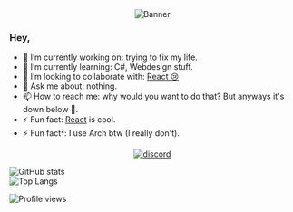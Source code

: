<div align="center">
	<img src="https://github.com/A2uma0/A2uma0/raw/main/banner1.gif" alt="Banner">
</div>


### Hey,

- 🔭 I’m currently working on: trying to fix my life.
- 🌱 I’m currently learning: C#, Webdesign stuff.
- 👯 I’m looking to collaborate with: [React 😢](https://github.com/reactdev1337)
- 💬 Ask me about: nothing.
- 📫 How to reach me: why would you want to do that? But anyways it's down below 👀.
- ⚡ Fun fact: [React](https://github.com/reactdev1337) is cool.
- ⚡ Fun fact²: I use Arch btw (I really don't).

<p align="center">
    <a href="mailto:A2#6909"><img src="https://img.icons8.com/nolan/64/discord-logo.png" alt="discord"/></a>
</p>

![GitHub stats](https://github-readme-stats.vercel.app/api?username=A2uma0&show_icons=true&theme=midnight-purple)
<br>
![Top Langs](https://github-readme-stats.vercel.app/api/top-langs/?username=A2uma0&layout=compact&theme=midnight-purple)




![Profile views](https://gpvc.arturio.dev/A2uma0)
